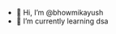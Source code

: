 - 👋 Hi, I’m @bhowmikayush
- 🌱 I’m currently learning dsa

<!---
bhowmikayush/bhowmikayush is a ✨ special ✨ repository because its `README.md` (this file) appears on your GitHub profile.
You can click the Preview link to take a look at your changes.
--->
